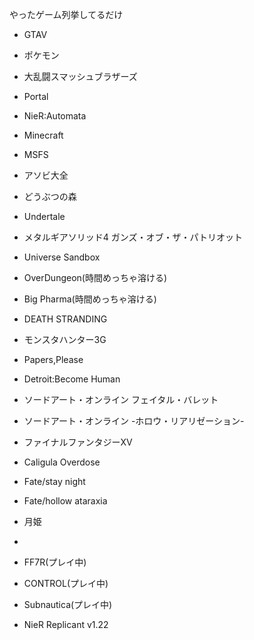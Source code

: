 やったゲーム列挙してるだけ

- GTAⅤ

- ポケモン

- 大乱闘スマッシュブラザーズ

- Portal

- NieR:Automata

- Minecraft

- MSFS

- アソビ大全

- どうぶつの森

- Undertale

- メタルギアソリッド4 ガンズ・オブ・ザ・パトリオット

- Universe Sandbox

- OverDungeon(時間めっちゃ溶ける)

- Big Pharma(時間めっちゃ溶ける)

- DEATH STRANDING

- モンスタハンター3G

- Papers,Please

- Detroit:Become Human

- ソードアート・オンライン フェイタル・バレット

- ソードアート・オンライン -ホロウ・リアリゼーション-

- ファイナルファンタジーXV

- Caligula Overdose

- Fate/stay night

- Fate/hollow ataraxia

- 月姫

- 

- FF7R(プレイ中)

- CONTROL(プレイ中)

- Subnautica(プレイ中)

- NieR Replicant v1.22
